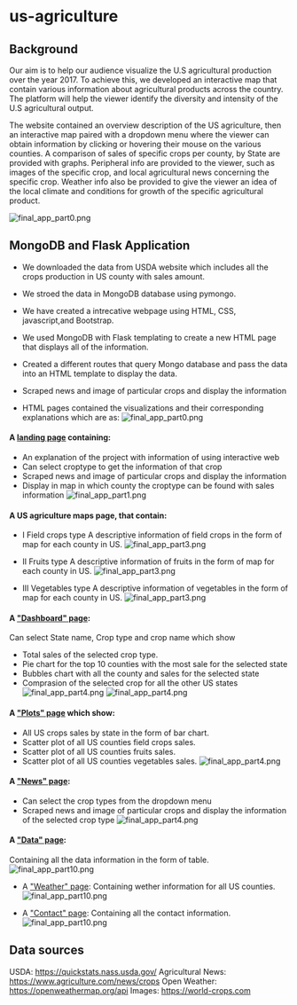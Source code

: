 # us-agriculture

## Background 
Our aim is to help our audience visualize the U.S agricultural production over the year 2017. To achieve this, we developed an interactive map that contain various information about agricultural products across the country. The platform will help the viewer identify the diversity and intensity of the U.S agricultural output.

The website contained an overview description of the US agriculture, then an interactive map paired with a dropdown menu where the viewer can obtain information by clicking or hovering their mouse on the various counties. A comparison of sales of specific crops per county, by State are provided with graphs. Peripheral info are provided to the viewer, such as images of the specific crop, and local agricultural news concerning the specific crop. Weather info also be provided to give the viewer an idea of the local climate and conditions for growth of the specific agricultural product.

![final_app_part0.png](Images/web0.png)

## MongoDB and Flask Application
* We downloaded the data from USDA website which includes all the crops production in US county with sales amount.
* We stroed the data in MongoDB database using pymongo. 
* We have created a intrecative webpage using HTML, CSS, javascript,and Bootstrap.
* We used MongoDB with Flask templating to create a new HTML page that displays all of the information.

* Created a different  routes  that query Mongo database and pass the data into an HTML template to display the data.

* Scraped news and image of particular crops and display the information

* HTML pages contained the visualizations and their corresponding explanations which are as:
![final_app_part0.png](Images/web00.png) 

#### A [landing page](#landing-page) containing:
  * An explanation of the project with  information of using interactive web
  * Can select croptype to get the information of that crop
  * Scraped news and image of particular crops and display the information 
  * Display in map in which county the croptype can be found with sales information
  ![final_app_part1.png](Images/web1.png)


#### A US agriculture maps page, that contain:
 * I Field crops type
  A descriptive information of field crops in the form of map for each county in US.
  ![final_app_part3.png](Images/web2.png)

  * II Fruits type
  A descriptive information of fruits in the form of map for each county in US.
  ![final_app_part3.png](Images/web3.png)

  * III Vegetables type
  A descriptive information of vegetables in the form of map for each county in US.
  ![final_app_part3.png](Images/web4.png)

#### A ["Dashboard" page](#dashboard-page):
  Can select State name, Crop type and crop name which show
  * Total sales of the selected crop type.
  * Pie chart for the top 10 counties with the most sale for the selected state
  * Bubbles chart with all the county and sales for the selected state
  * Comprasion of the selected crop for all the other US states 
  ![final_app_part4.png](Images/web5.png)
  ![final_app_part4.png](Images/web6.png)

####  A ["Plots" page](#plotd-page) which show:
  * All US crops sales by state in the form of bar chart.
  * Scatter plot of all US counties field crops sales.
  * Scatter plot of all US counties fruits sales.
  * Scatter plot of all US counties vegetables sales.
  ![final_app_part4.png](Images/web7.png)

#### A ["News" page](#news-page):
  * Can select the crop types from the dropdown menu
  * Scraped news and image of particular crops and display the information of the selected crop type
  ![final_app_part4.png](Images/web9.png)

#### A ["Data" page](#data-page):
  Containing all the data information in the form of table.
  ![final_app_part10.png](Images/web8.png)


* A ["Weather" page](#weather-page):
  Containing wether information for all US counties.
  ![final_app_part10.png](Images/web10.png)


* A ["Contact" page](#contact-page):
  Containing all the contact information.
  ![final_app_part10.png](Images/web11.png)

## Data sources 
USDA: https://quickstats.nass.usda.gov/
Agricultural News: https://www.agriculture.com/news/crops
Open Weather: https://openweathermap.org/api
Images: https://world-crops.com
